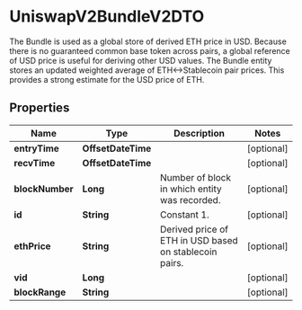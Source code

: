 

# UniswapV2BundleV2DTO

The Bundle is used as a global store of derived ETH price in USD. Because there is no guaranteed common base token across pairs, a global reference of USD price is useful for deriving other USD values. The Bundle entity stores an updated weighted average of ETH<->Stablecoin pair prices. This provides a strong estimate for the USD price of ETH.

## Properties

| Name | Type | Description | Notes |
|------------ | ------------- | ------------- | -------------|
|**entryTime** | **OffsetDateTime** |  |  [optional] |
|**recvTime** | **OffsetDateTime** |  |  [optional] |
|**blockNumber** | **Long** | Number of block in which entity was recorded. |  [optional] |
|**id** | **String** | Constant 1. |  [optional] |
|**ethPrice** | **String** | Derived price of ETH in USD based on stablecoin pairs. |  [optional] |
|**vid** | **Long** |  |  [optional] |
|**blockRange** | **String** |  |  [optional] |




